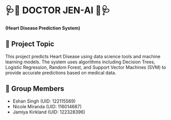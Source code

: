 # 🩺🤖 DOCTOR JEN-AI 🤖🩺
**(Heart Disease Prediction System)**  

## 📌 Project Topic
This project predicts Heart Disease using data science tools and machine learning models. The system uses algorithms including Decision Trees, Logistic Regression, Random Forest, and Support Vector Machines (SVM) to provide accurate predictions based on medical data.

## 👥 Group Members
- Eshan Singh (UID: 122115569)
- Nicole Miranda (UID: 116014687)
- Jamiya Kirkland (UID: 122328396)
